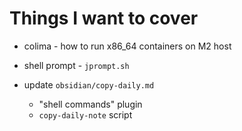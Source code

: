 # Things I want to cover

* colima - how to run x86_64 containers on M2 host

* shell prompt - `jprompt.sh`

* update `obsidian/copy-daily.md`
    * "shell commands" plugin
    * `copy-daily-note` script

